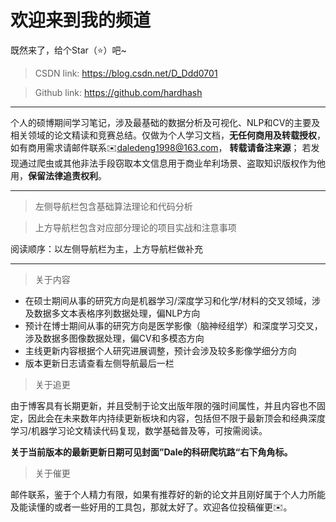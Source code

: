 # 欢迎来到我的频道

既然来了，给个Star（⭐）吧~

> CSDN link: https://blog.csdn.net/D_Ddd0701

> Github link:  https://github.com/hardhash

****

个人的硕博期间学习笔记，涉及最基础的数据分析及可视化、NLP和CV的主要及相关领域的论文精读和竞赛总结。仅做为个人学习文档，**无任何商用及转载授权**，
如有商用需求请邮件联系✉️daledeng1998@163.com，
**转载请备注来源**；
若发现通过爬虫或其他非法手段窃取本文信息用于商业牟利场景、盗取知识版权作为他用，**保留法律追责权利**。

****
> 左侧导航栏包含基础算法理论和代码分析

> 上方导航栏包含对应部分理论的项目实战和注意事项

阅读顺序：以左侧导航栏为主，上方导航栏做补充

****
> 关于内容

- 在硕士期间从事的研究方向是机器学习/深度学习和化学/材料的交叉领域，涉及数据多文本表格序列数据处理，偏NLP方向
- 预计在博士期间从事的研究方向是医学影像（脑神经组学）和深度学习交叉，涉及数据多图像数据处理，偏CV和多模态方向
- 主线更新内容根据个人研究进展调整，预计会涉及较多影像学细分方向
- 版本更新日志请查看左侧导航最后一栏

> 关于追更

由于博客具有长期更新，并且受制于论文出版年限的强时间属性，并且内容也不固定，因此会在未来数年内持续更新板块和内容，包括但不限于最新顶会和经典深度学习/机器学习论文精读代码复现，数学基础普及等，可按需阅读。

**关于当前版本的最新更新日期可见封面”Dale的科研爬坑路“右下角角标。**

> 关于催更

邮件联系，鉴于个人精力有限，如果有推荐好的新的论文并且刚好属于个人力所能及能读懂的或者一些好用的工具包，那就太好了。欢迎各位投稿催更✉️。